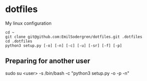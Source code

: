 # dotfiles
My linux configuration

```
cd ~
git clone git@github.com:EmilSodergren/dotfiles.git .dotfiles
cd .dotfiles
python3 setup.py [-o] [-n] [-c] [-u] [-sr] [-f] [-p]
```
## Preparing for another user
sudo su \<user\> -s /bin/bash -c "python3 setup.py -o -p -n"

